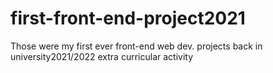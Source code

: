 # first-front-end-project2021
Those were my first ever front-end web dev. projects back in university2021/2022 extra curricular activity  

